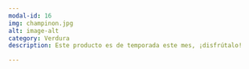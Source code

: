 ```yaml
---
modal-id: 16
img: champinon.jpg
alt: image-alt
category: Verdura
description: Este producto es de temporada este mes, ¡disfrútalo!

---
```

